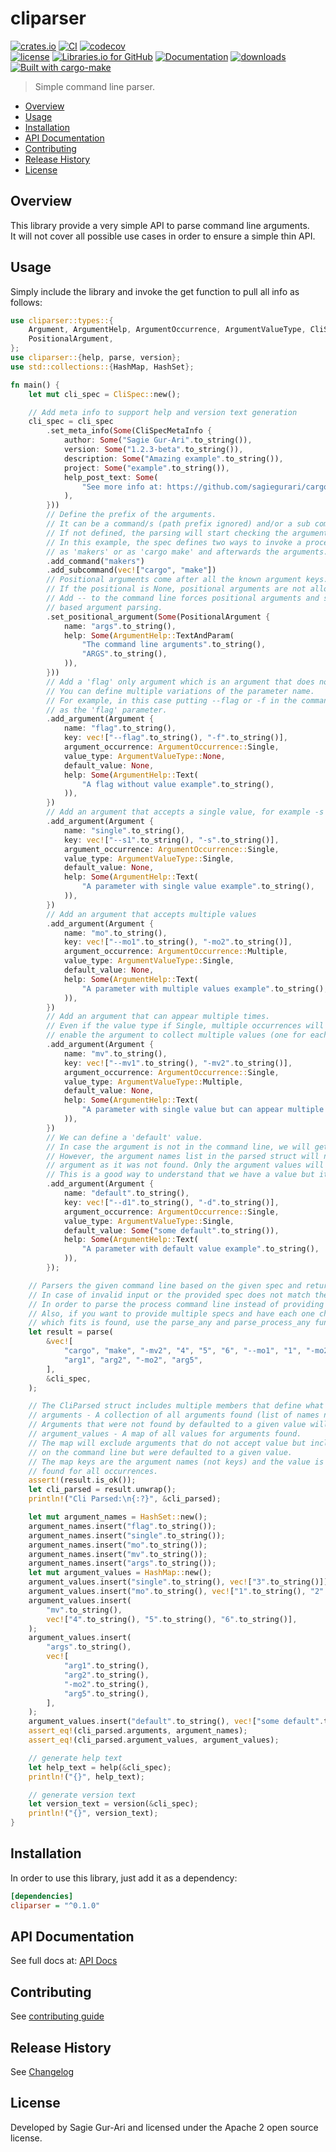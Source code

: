 # cliparser

[![crates.io](https://img.shields.io/crates/v/cliparser.svg)](https://crates.io/crates/cliparser) [![CI](https://github.com/sagiegurari/cliparser/workflows/CI/badge.svg?branch=master)](https://github.com/sagiegurari/cliparser/actions) [![codecov](https://codecov.io/gh/sagiegurari/cliparser/branch/master/graph/badge.svg)](https://codecov.io/gh/sagiegurari/cliparser)<br>
[![license](https://img.shields.io/crates/l/cliparser.svg)](https://github.com/sagiegurari/cliparser/blob/master/LICENSE) [![Libraries.io for GitHub](https://img.shields.io/librariesio/github/sagiegurari/cliparser.svg)](https://libraries.io/cargo/cliparser) [![Documentation](https://docs.rs/cliparser/badge.svg)](https://docs.rs/crate/cliparser/) [![downloads](https://img.shields.io/crates/d/cliparser.svg)](https://crates.io/crates/cliparser)<br>
[![Built with cargo-make](https://sagiegurari.github.io/cargo-make/assets/badges/cargo-make.svg)](https://sagiegurari.github.io/cargo-make)

> Simple command line parser.

* [Overview](#overview)
* [Usage](#usage)
* [Installation](#installation)
* [API Documentation](https://sagiegurari.github.io/cliparser/)
* [Contributing](.github/CONTRIBUTING.md)
* [Release History](CHANGELOG.md)
* [License](#license)

<a name="overview"></a>
## Overview
This library provide a very simple API to parse command line arguments.<br>
It will not cover all possible use cases in order to ensure a simple thin API.

<a name="usage"></a>
## Usage
Simply include the library and invoke the get function to pull all info as follows:

<!--{ "examples/example.rs" | lines: 1 | code: rust }-->
```rust
use cliparser::types::{
    Argument, ArgumentHelp, ArgumentOccurrence, ArgumentValueType, CliSpec, CliSpecMetaInfo,
    PositionalArgument,
};
use cliparser::{help, parse, version};
use std::collections::{HashMap, HashSet};

fn main() {
    let mut cli_spec = CliSpec::new();

    // Add meta info to support help and version text generation
    cli_spec = cli_spec
        .set_meta_info(Some(CliSpecMetaInfo {
            author: Some("Sagie Gur-Ari".to_string()),
            version: Some("1.2.3-beta".to_string()),
            description: Some("Amazing example".to_string()),
            project: Some("example".to_string()),
            help_post_text: Some(
                "See more info at: https://github.com/sagiegurari/cargo-make".to_string(),
            ),
        }))
        // Define the prefix of the arguments.
        // It can be a command/s (path prefix ignored) and/or a sub command/s
        // If not defined, the parsing will start checking the arguments only.
        // In this example, the spec defines two ways to invoke a process, either
        // as 'makers' or as 'cargo make' and afterwards the arguments.
        .add_command("makers")
        .add_subcommand(vec!["cargo", "make"])
        // Positional arguments come after all the known argument keys.
        // If the positional is None, positional arguments are not allowed.
        // Add -- to the command line forces positional arguments and stops key
        // based argument parsing.
        .set_positional_argument(Some(PositionalArgument {
            name: "args".to_string(),
            help: Some(ArgumentHelp::TextAndParam(
                "The command line arguments".to_string(),
                "ARGS".to_string(),
            )),
        }))
        // Add a 'flag' only argument which is an argument that does not accept any value.
        // You can define multiple variations of the parameter name.
        // For example, in this case putting --flag or -f in the command line would be parsed
        // as the 'flag' parameter.
        .add_argument(Argument {
            name: "flag".to_string(),
            key: vec!["--flag".to_string(), "-f".to_string()],
            argument_occurrence: ArgumentOccurrence::Single,
            value_type: ArgumentValueType::None,
            default_value: None,
            help: Some(ArgumentHelp::Text(
                "A flag without value example".to_string(),
            )),
        })
        // Add an argument that accepts a single value, for example -s value
        .add_argument(Argument {
            name: "single".to_string(),
            key: vec!["--s1".to_string(), "-s".to_string()],
            argument_occurrence: ArgumentOccurrence::Single,
            value_type: ArgumentValueType::Single,
            default_value: None,
            help: Some(ArgumentHelp::Text(
                "A parameter with single value example".to_string(),
            )),
        })
        // Add an argument that accepts multiple values
        .add_argument(Argument {
            name: "mo".to_string(),
            key: vec!["--mo1".to_string(), "-mo2".to_string()],
            argument_occurrence: ArgumentOccurrence::Multiple,
            value_type: ArgumentValueType::Single,
            default_value: None,
            help: Some(ArgumentHelp::Text(
                "A parameter with multiple values example".to_string(),
            )),
        })
        // Add an argument that can appear multiple times.
        // Even if the value type if Single, multiple occurrences will
        // enable the argument to collect multiple values (one for each occurrence).
        .add_argument(Argument {
            name: "mv".to_string(),
            key: vec!["--mv1".to_string(), "-mv2".to_string()],
            argument_occurrence: ArgumentOccurrence::Single,
            value_type: ArgumentValueType::Multiple,
            default_value: None,
            help: Some(ArgumentHelp::Text(
                "A parameter with single value but can appear multiple times example".to_string(),
            )),
        })
        // We can define a 'default' value.
        // In case the argument is not in the command line, we will get the default value.
        // However, the argument names list in the parsed struct will not include this
        // argument as it was not found. Only the argument values will contain it.
        // This is a good way to understand that we have a value but it was not entered by the caller.
        .add_argument(Argument {
            name: "default".to_string(),
            key: vec!["--d1".to_string(), "-d".to_string()],
            argument_occurrence: ArgumentOccurrence::Single,
            value_type: ArgumentValueType::Single,
            default_value: Some("some default".to_string()),
            help: Some(ArgumentHelp::Text(
                "A parameter with default value example".to_string(),
            )),
        });

    // Parsers the given command line based on the given spec and returns the result.
    // In case of invalid input or the provided spec does not match the command line, an error will be returned.
    // In order to parse the process command line instead of providing it, use the parse_process.
    // Also, if you want to provide multiple specs and have each one checked, until the first one
    // which fits is found, use the parse_any and parse_process_any functions.
    let result = parse(
        &vec![
            "cargo", "make", "-mv2", "4", "5", "6", "--mo1", "1", "-mo2", "2", "-f", "-s", "3",
            "arg1", "arg2", "-mo2", "arg5",
        ],
        &cli_spec,
    );

    // The CliParsed struct includes multiple members that define what was found
    // arguments - A collection of all arguments found (list of names not keys).
    // Arguments that were not found by defaulted to a given value will not be listed here.
    // argument_values - A map of all values for arguments found.
    // The map will exclude arguments that do not accept value but include arguments not provided
    // on the command line but were defaulted to a given value.
    // The map keys are the argument names (not keys) and the value is the list of all values
    // found for all occurrences.
    assert!(result.is_ok());
    let cli_parsed = result.unwrap();
    println!("Cli Parsed:\n{:?}", &cli_parsed);

    let mut argument_names = HashSet::new();
    argument_names.insert("flag".to_string());
    argument_names.insert("single".to_string());
    argument_names.insert("mo".to_string());
    argument_names.insert("mv".to_string());
    argument_names.insert("args".to_string());
    let mut argument_values = HashMap::new();
    argument_values.insert("single".to_string(), vec!["3".to_string()]);
    argument_values.insert("mo".to_string(), vec!["1".to_string(), "2".to_string()]);
    argument_values.insert(
        "mv".to_string(),
        vec!["4".to_string(), "5".to_string(), "6".to_string()],
    );
    argument_values.insert(
        "args".to_string(),
        vec![
            "arg1".to_string(),
            "arg2".to_string(),
            "-mo2".to_string(),
            "arg5".to_string(),
        ],
    );
    argument_values.insert("default".to_string(), vec!["some default".to_string()]);
    assert_eq!(cli_parsed.arguments, argument_names);
    assert_eq!(cli_parsed.argument_values, argument_values);

    // generate help text
    let help_text = help(&cli_spec);
    println!("{}", help_text);

    // generate version text
    let version_text = version(&cli_spec);
    println!("{}", version_text);
}
```
<!--{ end }-->

<a name="installation"></a>
## Installation
In order to use this library, just add it as a dependency:

```ini
[dependencies]
cliparser = "^0.1.0"
```

## API Documentation
See full docs at: [API Docs](https://sagiegurari.github.io/cliparser/)

## Contributing
See [contributing guide](.github/CONTRIBUTING.md)

<a name="history"></a>
## Release History

See [Changelog](CHANGELOG.md)

<a name="license"></a>
## License
Developed by Sagie Gur-Ari and licensed under the Apache 2 open source license.
